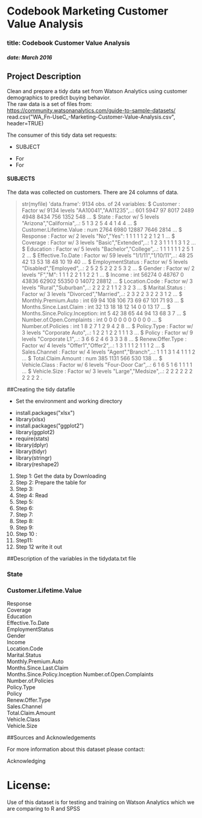 # Codebook Marketing Customer Value Analysis

### title: Codebook Customer Value Analysis
##### date: March 2016

## Project Description

Clean and prepare a tidy data set from Watson Analytics using customer demographics to predict buying behavior.  
The raw data is a set of files from: 
https://community.watsonanalytics.com/guide-to-sample-datasets/
read.csv("WA_Fn-UseC_-Marketing-Customer-Value-Analysis.csv", header=TRUE)

The consumer of this tidy data set requests:

* SUBJECT 
+ For 
+ For 

#### SUBJECTS 
The data was collected on customers.
There are 24 columns of data.

> str(myfile)
'data.frame':	9134 obs. of  24 variables:
 $ Customer                     : Factor w/ 9134 levels "AA10041","AA11235",..: 601 5947 97 8017 2489 4948 8434 756 1352 548 ...
 $ State                        : Factor w/ 5 levels "Arizona","California",..: 5 1 3 2 5 4 4 1 4 4 ...
 $ Customer.Lifetime.Value      : num  2764 6980 12887 7646 2814 ...
 $ Response                     : Factor w/ 2 levels "No","Yes": 1 1 1 1 1 2 2 1 2 1 ...
 $ Coverage                     : Factor w/ 3 levels "Basic","Extended",..: 1 2 3 1 1 1 1 3 1 2 ...
 $ Education                    : Factor w/ 5 levels "Bachelor","College",..: 1 1 1 1 1 1 2 5 1 2 ...
 $ Effective.To.Date            : Factor w/ 59 levels "1/1/11","1/10/11",..: 48 25 42 13 53 18 48 10 19 40 ...
 $ EmploymentStatus             : Factor w/ 5 levels "Disabled","Employed",..: 2 5 2 5 2 2 2 5 3 2 ...
 $ Gender                       : Factor w/ 2 levels "F","M": 1 1 1 2 2 1 1 2 2 1 ...
 $ Income                       : int  56274 0 48767 0 43836 62902 55350 0 14072 28812 ...
 $ Location.Code                : Factor w/ 3 levels "Rural","Suburban",..: 2 2 2 2 1 1 2 3 2 3 ...
 $ Marital.Status               : Factor w/ 3 levels "Divorced","Married",..: 2 3 2 2 3 2 2 3 1 2 ...
 $ Monthly.Premium.Auto         : int  69 94 108 106 73 69 67 101 71 93 ...
 $ Months.Since.Last.Claim      : int  32 13 18 18 12 14 0 0 13 17 ...
 $ Months.Since.Policy.Inception: int  5 42 38 65 44 94 13 68 3 7 ...
 $ Number.of.Open.Complaints    : int  0 0 0 0 0 0 0 0 0 0 ...
 $ Number.of.Policies           : int  1 8 2 7 1 2 9 4 2 8 ...
 $ Policy.Type                  : Factor w/ 3 levels "Corporate Auto",..: 1 2 2 1 2 2 1 1 1 3 ...
 $ Policy                       : Factor w/ 9 levels "Corporate L1",..: 3 6 6 2 4 6 3 3 3 8 ...
 $ Renew.Offer.Type             : Factor w/ 4 levels "Offer1","Offer2",..: 1 3 1 1 1 2 1 1 1 2 ...
 $ Sales.Channel                : Factor w/ 4 levels "Agent","Branch",..: 1 1 1 3 1 4 1 1 1 2 ...
 $ Total.Claim.Amount           : num  385 1131 566 530 138 ...
 $ Vehicle.Class                : Factor w/ 6 levels "Four-Door Car",..: 6 1 6 5 1 6 1 1 1 1 ...
 $ Vehicle.Size                 : Factor w/ 3 levels "Large","Medsize",..: 2 2 2 2 2 2 2 2 2 2 .


##Creating the tidy datafile
* Set the environment and working directory
+ install.packages("xlsx")
+ library(xlsx)
+ install.packages("ggplot2")
+ library(ggplot2)
+ require(stats)
+ library(dplyr)
+ library(tidyr)
+ library(stringr)
+ library(reshape2)


1. Step 1: Get the data by Downloading 
2. Step 2: Prepare the table for 
3. Step 3: 
4. Step 4: Read 
5. Step 5: 
6. Step 6:       
7. Step 7: 
8. Step 8: 
9. Step 9: 
10. Step 10 :
11. Step11: 
12. Step 12 write it out


##Description of the variables in the tidydata.txt file

### State                        

### Customer.Lifetime.Value     
 Response                     
 Coverage                     
 Education                    
 Effective.To.Date            
 EmploymentStatus             
 Gender                      
 Income                     
 Location.Code                
 Marital.Status               
 Monthly.Premium.Auto         
 Months.Since.Last.Claim      
 Months.Since.Policy.Inception
 Number.of.Open.Complaints    
 Number.of.Policies           
 Policy.Type                  
 Policy                       
 Renew.Offer.Type            
 Sales.Channel              
 Total.Claim.Amount           
 Vehicle.Class                
 Vehicle.Size                

 
 
 


##Sources and Acknowledgements

For more information about this dataset please contact: 

Acknowledging 

License:
========
Use of this dataset is for testing and training on Watson Analytics which we are comparing to R and SPSS
